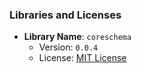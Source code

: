 ### Libraries and Licenses

- **Library Name**: `coreschema`
  - Version: `0.0.4`
  - License: [MIT License](https://opensource.org/licenses/MIT)
